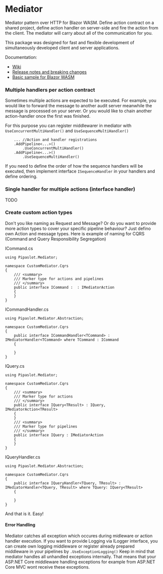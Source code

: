 # Mediator
Mediator pattern over HTTP for Blazor WASM.
Define action contract on a shared project, define action handler on server-side and fire the action from the client. The mediator will carry about all of the communication for you.

This package was designed for fast and flexible development of simultaneously developed client and server applications.

Documentation:
 - [Wiki](https://github.com/pipaslot/Mediator/wiki)
 - [Release notes and breaking changes](https://github.com/pipaslot/Mediator/wiki/Release-notes-and-breaking-changes)
 - [Basic sample for Blazor WASM](https://github.com/pipaslot/Mediator/wiki/1.-Basic-usage:-in-process)


### Multiple handlers per action contract
Sometimes multiple actions are expected to be executed. For example, you would like to forward the message to another audit server meanwhile the message is processed on your server. 
Or you would like to chain another action-handler once the first was finished.

For this purpose you can register middlewarer in mediator with `UseConcurrentMultiHandler()` and `UseSequenceMultiHandler()`
``` .AddMediatorServer()
    ... //Action and handler registrations
    .AddPipeline<...>()
        .UseConcurrentMultiHandler()
    .AddPipeline<...>() 
        .UseSequenceMultiHandler()
```

If you need to define the order of how the sequence handlers will be executed, then implement interface `ISequenceHandler` in your handlers and define ordering.

### Single handler for multiple actions (interface handler)
TODO

### Create custom action types
Don't you like naming as Request and Message? Or do you want to provide more action types to cover your specific pipeline behaviour? Just defino own Action and message types.
Here is example of naming for CQRS (Command and Query Responsibility Segregation)

ICommand.cs
```
using Pipaslot.Mediator;

namespace CustomMediator.Cqrs
{
    /// <summary>
    /// Marker type for actions and pipelines
    /// </summary>
    public interface ICommand :  : IMediatorAction
    {
    }
}
```

ICommandHandler.cs
```
using Pipaslot.Mediator.Abstraction;

namespace CustomMediator.Cqrs
{
    public interface ICommandHandler<TCommand> : IMediatorHandler<TCommand> where TCommand : ICommand
    {

    }
}
```

IQuery.cs
```
using Pipaslot.Mediator;

namespace CustomMediator.Cqrs
{
    /// <summary>
    /// Marker type for actions
    /// </summary>
    public interface IQuery<TResult> : IQuery, IMediatorAction<TResult>
    {
    }
    /// <summary>
    /// Marker type for pipelines
    /// </summary>
    public interface IQuery : IMediatorAction
    {
    }
}
```

IQueryHandler.cs
```
using Pipaslot.Mediator.Abstraction;

namespace CustomMediator.Cqrs
{
    public interface IQueryHandler<TQuery, TResult> : IMediatorHandler<TQuery, TResult> where TQuery: IQuery<TResult>
    {

    }
}

```

And that is it. Easy!


#### Error Handling
Mediator catches all exception which occures during midleware or action handler execution. If you want to provide Logging via ILogger interface, you can create own logging middleware or register already prepared middleware in your pipelines by `.UseExceptionLogging()`
Keep in mind that mediator handles all unhandled exceptions internally. That means that your ASP.NET Core middleware handling exceptions for example from ASP.NET Core MVC wont receive these exceptions.
